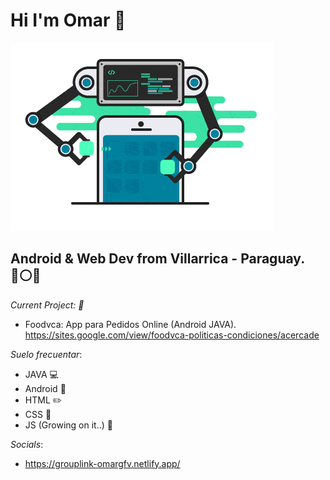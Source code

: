 # Hi I'm Omar 👋
![](https://github.com/Alghulgit94/Alghulgit94/blob/master/gif%20android.gif)

## Android & Web Dev from Villarrica - Paraguay. :red_circle::white_circle::large_blue_circle:

_Current Project: :rocket:_
- Foodvca: App para Pedidos Online (Android JAVA).
  https://sites.google.com/view/foodvca-politicas-condiciones/acercade
  
_Suelo frecuentar_:
- JAVA :computer:
- Android :iphone:
- HTML :pencil2:
- CSS :triangular_ruler:
- JS (Growing on it..) :construction:

_Socials_:
- https://grouplink-omargfv.netlify.app/
